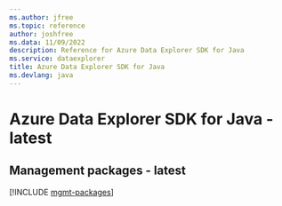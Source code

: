 ```yaml
---
ms.author: jfree
ms.topic: reference
author: joshfree
ms.data: 11/09/2022
description: Reference for Azure Data Explorer SDK for Java
ms.service: dataexplorer
title: Azure Data Explorer SDK for Java
ms.devlang: java
---
```

# Azure Data Explorer SDK for Java - latest

## Management packages - latest
[!INCLUDE [mgmt-packages](data-explorer-mgmt-index.md)]